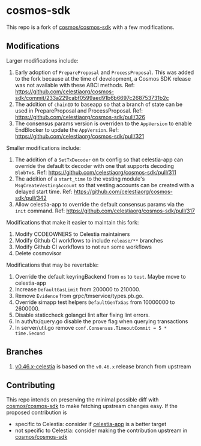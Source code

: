 # cosmos-sdk

This repo is a fork of [cosmos/cosmos-sdk](https://github.com/cosmos/cosmos-sdk) with a few modifications.

## Modifications

Larger modifications include:

1. Early adoption of `PrepareProposal` and `ProcessProposal`. This was added to the fork because at the time of development, a Cosmos SDK release was not available with these ABCI methods. Ref: https://github.com/celestiaorg/cosmos-sdk/commit/233a229cabf0599aed91b6b6697c268753731b2c
1. The addition of `chainID` to baseapp so that a branch of state can be used in PrepareProposal and ProcessProposal. Ref: https://github.com/celestiaorg/cosmos-sdk/pull/326
1. The consensus params version is overriden to the `AppVersion` to enable EndBlocker to update the `AppVersion`. Ref: https://github.com/celestiaorg/cosmos-sdk/pull/321

Smaller modifications include:

1. The addition of a `SetTxDecoder` on tx config so that celestia-app can override the default tx decoder with one that supports decoding `BlobTx`s. Ref: https://github.com/celestiaorg/cosmos-sdk/pull/311
1. The addition of a `start_time` to the vesting module's `MsgCreateVestingAccount` so that vesting accounts can be created with a delayed start time. Ref: https://github.com/celestiaorg/cosmos-sdk/pull/342
1. Allow celestia-app to override the default consensus params via the `init` command. Ref: https://github.com/celestiaorg/cosmos-sdk/pull/317

Modifications that make it easier to maintain this fork:

1. Modify CODEOWNERS to Celestia maintainers
1. Modify Github CI workflows to include `release/**` branches
1. Modify Github CI workflows to not run some workflows
1. Delete cosmovisor

Modifications that may be revertable:

1. Override the default keyringBackend from `os` to `test`. Maybe move to celestia-app
1. Increase `DefaultGasLimit` from 200000 to 210000.
1. Remove `Evidence` from grpc/tmservice/types.pb.go.
1. Override simapp test helpers `DefaultGenTxGas` from 10000000 to 2600000.
1. Disable staticcheck golangci lint after fixing lint errors.
1. In auth/tx/query.go disable the prove flag when querying transactions
1. In server/util.go remove `conf.Consensus.TimeoutCommit = 5 * time.Second`

## Branches

1. [v0.46.x-celestia](https://github.com/celestiaorg/cosmos-sdk/tree/release/v0.46.x-celestia) is based on the `v0.46.x` release branch from upstream

## Contributing

This repo intends on preserving the minimal possible diff with [cosmos/cosmos-sdk](https://github.com/cosmos/cosmos-sdk) to make fetching upstream changes easy. If the proposed contribution is

* specific to Celestia: consider if [celestia-app](https://github.com/celestiaorg/celestia-app) is a better target
* not specific to Celestia: consider making the contribution upstream in [cosmos/cosmos-sdk](https://github.com/cosmos/cosmos-sdk)
